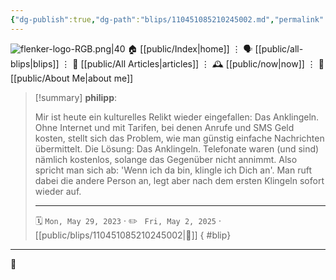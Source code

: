 ```yaml
---
{"dg-publish":true,"dg-path":"blips/110451085210245002.md","permalink":"/blips/110451085210245002/","title":"philipp on mastodon @ 2023-05-29","created":"2023-05-29T08:43:30","updated":"2025-05-02T08:50:43"}
---
```



<div class="transclusion internal-embed is-loaded"><div class="markdown-embed">




![flenker-logo-RGB.png|40](/img/user/attachments/flenker-logo-RGB.png)
🏠 [[public/Index\|home]]  ⋮ 🗣️ [[public/all-blips\|blips]] ⋮  📝 [[public/All Articles\|articles]]  ⋮ 🕰️ [[public/now\|now]] ⋮ 🪪 [[public/About Me\|about me]]


</div></div>


> [!summary] **philipp**:
>
> Mir ist heute ein kulturelles Relikt wieder eingefallen: Das Anklingeln.
> Ohne Internet und mit Tarifen, bei denen Anrufe und SMS Geld kosten, stellt sich das Problem, wie man günstig einfache Nachrichten übermittelt.
> Die Lösung: Das Anklingeln. Telefonate waren (und sind) nämlich kostenlos, solange das Gegenüber nicht annimmt. Also spricht man sich ab: 'Wenn ich da bin, klingle ich Dich an'. Man ruft dabei die andere Person an, legt aber nach dem ersten Klingeln sofort wieder auf.
> - - -
>
> 🗓️ <code>Mon, May 29, 2023</code>  · ✏️ <code> Fri, May 2, 2025</code>  · [[public/blips/110451085210245002\|🔗]]
{ #blip}


- - -

 👾
